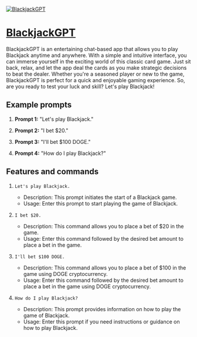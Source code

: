[![BlackjackGPT](https://files.oaiusercontent.com/file-dXzUgLNJM8pMZXpf7qMuBD3H?se=2123-10-17T14%3A05%3A08Z&sp=r&sv=2021-08-06&sr=b&rscc=max-age%3D31536000%2C%20immutable&rscd=attachment%3B%20filename%3D917e819c-9c93-476b-8bf8-a459e35fd571.png&sig=gOVqLtLtN8rgEDX4iahG3DIa%2BZ9Vd0%2BU9P%2B89i0hZlc%3D)](https://chat.openai.com/g/g-8650yOxDI-blackjackgpt)

# [BlackjackGPT](https://chat.openai.com/g/g-8650yOxDI-blackjackgpt)

BlackjackGPT is an entertaining chat-based app that allows you to play Blackjack anytime and anywhere. With a simple and intuitive interface, you can immerse yourself in the exciting world of this classic card game. Just sit back, relax, and let the app deal the cards as you make strategic decisions to beat the dealer. Whether you're a seasoned player or new to the game, BlackjackGPT is perfect for a quick and enjoyable gaming experience. So, are you ready to test your luck and skill? Let's play Blackjack!

## Example prompts

1. **Prompt 1:** "Let's play Blackjack."

2. **Prompt 2:** "I bet $20."

3. **Prompt 3:** "I'll bet $100 DOGE."

4. **Prompt 4:** "How do I play Blackjack?"

## Features and commands

1. `Let's play Blackjack.`
   - Description: This prompt initiates the start of a Blackjack game.
   - Usage: Enter this prompt to start playing the game of Blackjack.

2. `I bet $20.`
   - Description: This command allows you to place a bet of $20 in the game.
   - Usage: Enter this command followed by the desired bet amount to place a bet in the game.

3. `I'll bet $100 DOGE.`
   - Description: This command allows you to place a bet of $100 in the game using DOGE cryptocurrency.
   - Usage: Enter this command followed by the desired bet amount to place a bet in the game using DOGE cryptocurrency.

4. `How do I play Blackjack?`
   - Description: This prompt provides information on how to play the game of Blackjack.
   - Usage: Enter this prompt if you need instructions or guidance on how to play Blackjack.